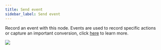 ```yaml
---
title: Send event
sidebar_label: Send event
---
```


Record an event with this node. 
Events are used to record specific actions or capture an important conversion, click [here](https://docs.yellow.ai/docs/platform_concepts/studio/events/event-hub) to learn more.

 ![](https://i.imgur.com/6obnCs8.png) 